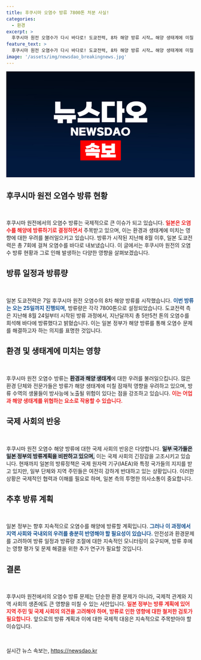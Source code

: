 ```yaml
---
title: 후쿠시마 오염수 방류 7800톤 처분 사실!
categories:
  - 환경
excerpt: >
  후쿠시마 원전 오염수가 다시 바다로! 도쿄전력, 8차 해양 방류 시작… 해양 생태계에 미칠 영향은? 클릭하여 자세히 알아보세요!
feature_text: >
  후쿠시마 원전 오염수가 다시 바다로! 도쿄전력, 8차 해양 방류 시작… 해양 생태계에 미칠 영향은? 클릭하여 자세히 알아보세요!
image: '/assets/img/newsdao_breakingnews.jpg'
---
```


<p><img src="/assets/img/newsdao_breakingnews.jpg" alt="bookingtag 속보" /></p>

<h2 data-ke-size="size26">후쿠시마 원전 오염수 방류 현황</h2>

<p data-ke-size="size16">&nbsp;</p>

<p>후쿠시마 원전에서의 오염수 방류는 국제적으로 큰 이슈가 되고 있습니다. <b><span style="color: #ee2323;">일본은 오염수를 해양에 방류하기로 결정하면서</span></b> 주목받고 있으며, 이는 환경과 생태계에 미치는 영향에 대한 우려를 불러일으키고 있습니다. 방류가 시작된 지난해 8월 이후, 일본 도쿄전력은 총 7회에 걸쳐 오염수를 바다로 내보냈습니다. 이 글에서는 후쿠시마 원전의 오염수 방류 현황과 그로 인해 발생하는 다양한 영향을 살펴보겠습니다.</p>

<h2>방류 일정과 방류량</h2>

<p data-ke-size="size16">&nbsp;</p>

<p>일본 도쿄전력은 7일 후쿠시마 원전 오염수의 8차 해양 방류를 시작했습니다. <b><span style="color: #1a5490;">이번 방류는 오는 25일까지 진행되며,</span></b> 방류량은 각각 7800톤으로 설정되었습니다. 도쿄전력 측은 지난해 8월 24일부터 시작된 방류 과정에서, 지난달까지 총 5만5천 톤의 오염수를 희석해 바다에 방류했다고 밝혔습니다. 이는 일본 정부가 해양 방류를 통해 오염수 문제를 해결하고자 하는 의지를 표명한 것입니다. </p>

<h2>환경 및 생태계에 미치는 영향</h2>

<p data-ke-size="size16">&nbsp;</p>

<p>후쿠시마 원전 오염수 방류는 <b><span style="background-color: #21538527;">환경과 해양 생태계</span></b>에 대한 우려를 불러일으킵니다. 많은 환경 단체와 전문가들은 방류가 해양 생태계에 미칠 잠재적 영향을 우려하고 있으며, 방류 수역의 생물들이 방사능에 노출될 위험이 있다는 점을 강조하고 있습니다. <b><span style="color: #ee2323;">이는 어업과 해양 생태계를 위협하는 요소로 작용할 수 있습니다.</span></b> </p>

<h2>국제 사회의 반응</h2>

<p data-ke-size="size16">&nbsp;</p>

<p>후쿠시마 원전 오염수 해양 방류에 대한 국제 사회의 반응은 다양합니다. <b><span style="background-color: #21538527;">일부 국가들은 일본 정부의 방류계획을 비판하고 있으며,</span></b> 이는 국제 사회의 긴장감을 고조시키고 있습니다. 현재까지 일본의 방류정책은 국제 원자력 기구(IAEA)와 특정 국가들의 지지를 받고 있지만, 일부 단체와 지역 주민들은 여전히 강하게 반대하고 있는 상황입니다. 이러한 상황은 국제적인 협력과 이해를 필요로 하며, 일본 측의 투명한 의사소통이 중요합니다.</p>

<h2>추후 방류 계획</h2>

<p data-ke-size="size16">&nbsp;</p>

<p>일본 정부는 향후 지속적으로 오염수를 해양에 방류할 계획입니다. <b><span style="color: #1a5490;">그러나 이 과정에서 지역 사회와 국내외의 우려를 충분히 반영해야 할 필요성이 있습니다.</span></b> 안전성과 환경문제를 고려하여 방류 일정과 방류량 조절에 대한 지속적인 모니터링이 요구되며, 방류 후에는 영향 평가 및 문제 해결을 위한 추가 연구가 필요할 것입니다. </p>

<h2>결론</h2>

<p data-ke-size="size16">&nbsp;</p>

<p>후쿠시마 원전에서의 오염수 방류 문제는 단순한 환경 문제가 아니라, 국제적 관계와 지역 사회의 생존에도 큰 영향을 미칠 수 있는 사안입니다. <b><span style="color: #ee2323;">일본 정부는 방류 계획에 있어 지역 주민 및 국제 사회의 의견을 고려해야 하며, 방류로 인한 영향에 대한 철저한 검토가 필요합니다.</span></b> 앞으로의 방류 계획과 이에 대한 국제적 대응은 지속적으로 주목받아야 할 이슈입니다. </p>

<p data-ke-size="size16">&nbsp;</p>
실시간 뉴스 속보는, <a href="https://newsdao.kr" rel="dofollow">https://newsdao.kr</a>


